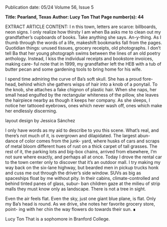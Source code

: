 Publication date: 05/24
Volume 56, Issue 5

**Title: Pearland, Texas**
**Author: Lucy Ton That**
**Page number(s): 44**

EXTRACT ARTICLE CONTENT:
I
n this town, letters are scarce: 
billboards, neon signs. I only realize 
how thirsty I am when Ba asks me to 
clean out my grandfather’s cupboards 
of books. Take anything she says. 
An-y-thing. As I thumb through the 
words of a life, makeshift bookmarks 
fall from the pages. Quotidian things: 
unused tissues, grocery receipts, old 
photographs. I don’t tell Ba that her 
young photograph swims between 
the lines of an old poetry anthology. 
Instead, I kiss the individual receipts 
and bookstore invoices, making care-
ful note that in 1999, my grandfather 
left the HEB with a tub of butter pecan 
and some gardening tools to bring 
home for his wife. 

I spend time admiring the curve of 
Ba’s soft skull. She has a proud fore-
head, behind which she gathers wisps 
of hair into a knob of a ponytail. To 
the knob, she attaches a fake chignon 
of plastic hair. When she naps, her 
small head engulfed by the rectangular 
whiteness of the pillow, she leaves the 
hairpiece nearby as though it keeps 
her company. As she sleeps, I notice 
her tattooed eyebrows, ones which 
never wash off, ones which make her 
endlessly discerning. 

layout design by Jessica Sánchez

I only have words as my aid to 
describe to you this scene. What’s real, 
and there’s not much of it, is overgrown 
and dilapidated. The largest abun-
dance of color comes from the junk-
yard, where husks of cars and scraps of 
metal bloom different hues of rust on a 
thick carpet of tall grasses. The rest of 
it, the parking lots and big-box chains, 
arrived from elsewhere, I’m not sure 
where exactly, and perhaps all at once. 
Today I drove the rental car to the 
town center only to discover that it’s an 
outdoor mall. I try making my way back 
on the six-lane highway, but bearded men 
in pickup trucks honk and cuss me out 
through the driver’s side window. SUVs 
as big as spaceships float by me without 
pity. In their cabins, climate-controlled 
and behind tinted panes of glass, subur-
ban children gaze at the milieu of strip 
malls they must know only as landscape. 
There is not a tree in sight. 

Even the air feels flat. Even the sky, 
just one giant blue plane, is flat. Only 
my Ba’s head is round. As we drive, she 
notes her favorite grocery store, point-
ing with her chin the way flowers do 
towards their sun. ∎

Lucy Ton That is a sophomore in 
Branford College.
